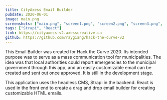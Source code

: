 ```yaml
---
title: CityAxess Email Builder
pubdate: 2020-06-01
image: main.png
screenshots: ["main.png", "screen1.png", "screen2.png", "screen3.png", "screen4.png"]
tags: ["Strapi", "React"]
link: https://cityaxess-v2.axesscreative.ca
github: https://github.com/raygiang/hack-the-curve-v2
---
```


This Email Builder was created for Hack the Curve 2020. Its intended purpose was to serve as a mass communication tool for municipalities. The idea was that local authorities could report emergencies to the municipal government through this app, and an easily customizable email can be created and sent out once approved. It is still in the development stage.

This application uses the headless CMS, Strapi in the backend. React is used in the front end to create a drag and drop email builder for creating customizable HTML emails.

